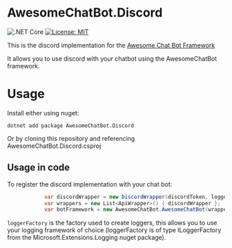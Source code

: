 # AwesomeChatBot.Discord
![.NET Core](https://github.com/RononDex/AwesomeChatBot.Discord/workflows/.NET%20Core/badge.svg) [![License: MIT](https://img.shields.io/badge/License-MIT-yellow.svg)](https://opensource.org/licenses/MIT)

This is the discord implementation for the [Awesome Chat Bot Framework](https://github.com/RononDex/AwesomeChatBot)

It allows you to use discord with your chatbot using the AwesomeChatBot framework.

# Usage
Install either using nuget:
```
dotnet add package AwesomeChatBot.Discord
```

Or by cloning this repository and referencing AwesomeChatBot.Discord.csproj

## Usage in code
To register the discord implementation with your chat bot:
```csharp
            var discordWrapper = new DiscordWrapper(discordToken, loggerFactory);
            var wrappers = new List<ApiWrapper>() { discordWrapper };
            var botFramework = new AwesomeChatBot.AwesomeChatBot(wrappers, loggerFactory, settings);
```
`loggerFactory` is the factory used to create loggers, this allows you to use your logging framework of choice (loggerFactory is of type ILoggerFactory from the Microsoft.Extensions.Logging nuget package).

